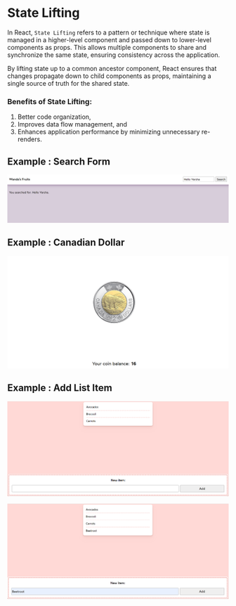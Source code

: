 # State Lifting

In React, `State Lifting` refers to a pattern or technique where state is managed in a higher-level component and passed down to lower-level components as props. This allows multiple components to share and synchronize the same state, ensuring consistency across the application.

By lifting state up to a common ancestor component, React ensures that changes propagate down to child components as props, maintaining a single source of truth for the shared state.

### Benefits of State Lifting:

1. Better code organization,
2. Improves data flow management, and
3. Enhances application performance by minimizing unnecessary re-renders.

## Example : Search Form

![Search Form Example](image.png)

## Example : Canadian Dollar

![Canadian Dollar Example](image-2.png)

## Example : Add List Item

![alt text](image-3.png)

![alt text](image-4.png)
